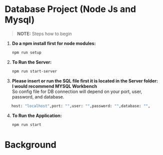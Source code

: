 # Database Project (Node Js and Mysql)
> **NOTE:** Steps how to begin

1. **Do a npm install first for node modules:**

   ```bash
   npm run setup
   ```

2. **To Run the Server:**
   ```bash
   npm run start-server
   ```
3. **Please insert or run the SQL file first it is located in the Server folder:** <br>
   **I would recommend MYSQL Workbench** <br>
So config file for DB connection will depend on your port, user, password, and database.
```bash
   host: "localhost",port: "",user: "",password: "",database: "",
   ```

4. **To Run the Application:**
   ```bash
   npm run start
   ```
# Background



